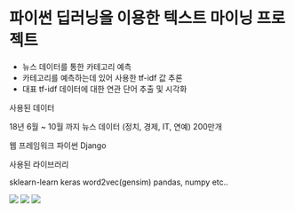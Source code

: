 # 파이썬 딥러닝을 이용한 텍스트 마이닝 프로젝트

- 뉴스 데이터를 통한 카테고리 예측
- 카테고리를 예측하는데 있어 사용한 tf-idf 값 추론
- 대표 tf-idf 데이터에 대한 연관 단어 추출 및 시각화

사용된 데이터 

18년 6월 ~ 10월 까지 뉴스 데이터 (정치, 경제, IT, 연예) 200만개

웹 프레임워크 파이썬 Django

사용된 라이브러리

sklearn-learn
keras
word2vec(gensim)
pandas, numpy etc..

<div>
<img src='https://user-images.githubusercontent.com/24634054/52530887-171e3500-2d50-11e9-91c8-16bd8098c330.jpg'>
<img src='https://user-images.githubusercontent.com/24634054/52530888-17b6cb80-2d50-11e9-972d-3a343ce61ecd.jpg'>
<img src='https://user-images.githubusercontent.com/24634054/52530889-17b6cb80-2d50-11e9-8af4-959bd45bdfe4.jpg'>
</div>
          